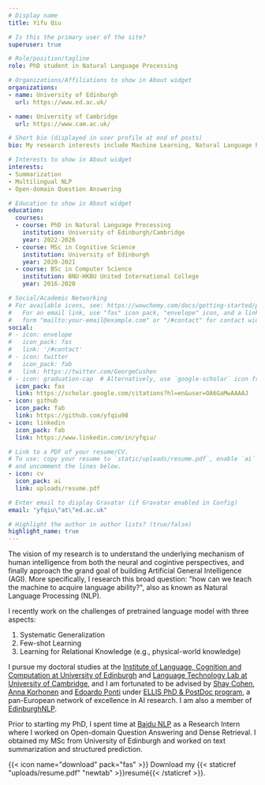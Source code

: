 ```yaml
---
# Display name
title: Yifu Qiu

# Is this the primary user of the site?
superuser: true

# Role/position/tagline
role: PhD student in Natural Language Processing

# Organizations/Affiliations to show in About widget
organizations:
- name: University of Edinburgh
  url: https://www.ed.ac.uk/

- name: University of Cambridge
  url: https://www.cam.ac.uk/

# Short bio (displayed in user profile at end of posts)
bio: My research interests include Machine Learning, Natural Language Processing, Cognitive Science.

# Interests to show in About widget
interests:
- Summarization
- Multilingual NLP
- Open-domain Question Answering

# Education to show in About widget
education:
  courses:
  - course: PhD in Natural Language Processing
    institution: University of Edinburgh/Cambridge
    year: 2022-2026
  - course: MSc in Cognitive Science
    institution: University of Edinburgh
    year: 2020-2021
  - course: BSc in Computer Science
    institution: BNU-HKBU United International College
    year: 2016-2020

# Social/Academic Networking
# For available icons, see: https://wowchemy.com/docs/getting-started/page-builder/#icons
#   For an email link, use "fas" icon pack, "envelope" icon, and a link in the
#   form "mailto:your-email@example.com" or "/#contact" for contact widget.
social:
# - icon: envelope
#   icon_pack: fas
#   link: '/#contact'
# - icon: twitter
#   icon_pack: fab
#   link: https://twitter.com/GeorgeCushen
# - icon: graduation-cap  # Alternatively, use `google-scholar` icon from `ai` icon pack
  icon_pack: fas
  link: https://scholar.google.com/citations?hl=en&user=OA6GaMwAAAAJ
- icon: github
  icon_pack: fab
  link: https://github.com/yfqiu98
- icon: linkedin
  icon_pack: fab
  link: https://www.linkedin.com/in/yfqiu/

# Link to a PDF of your resume/CV.
# To use: copy your resume to `static/uploads/resume.pdf`, enable `ai` icons in `params.toml`, 
# and uncomment the lines below.
- icon: cv
  icon_pack: ai
  link: uploads/resume.pdf

# Enter email to display Gravatar (if Gravatar enabled in Config)
email: "yfqiu\"at\"ed.ac.uk"

# Highlight the author in author lists? (true/false)
highlight_name: true
---
```

The vision of my research is to understand the underlying mechanism of human intelligence from both the neural and cogintive perspectives, and finally approach the grand goal of building Artificial General Intelligence (AGI). More specifically, I research this broad question: "how can we teach the machine to acquire language ability?", also as known as Natural Language Processing (NLP).

I recently work on the challenges of pretrained language model with three aspects:

1. Systematic Generalization
2. Few-shot Learning
3. Learning for Relational Knowledge (e.g., physical-world knowledge)

I pursue my doctoral studies at the [Institute of Language, Cognition and Computation at University of Edinburgh](https://web.inf.ed.ac.uk/ilcc) and [Language Technology Lab at University of Cambridge](https://ltl.mmll.cam.ac.uk/), and I am fortunated to be advised by [Shay Cohen](https://homepages.inf.ed.ac.uk/scohen/), [Anna Korhonen](https://sites.google.com/site/annakorhonen/) and [Edoardo Ponti](https://ducdauge.github.io/) under [ELLIS PhD & PostDoc program](https://ellis.eu/), a pan-European network of excellence in AI research. I am also a member of [EdinburghNLP](https://edinburghnlp.inf.ed.ac.uk/).

Prior to starting my PhD, I spent time at [Baidu NLP](https://nlp.baidu.com/) as a Research Intern where I worked on Open-domain Question Answering and Dense Retrieval. I obtained my MSc from University of Edinburgh and worked on text summarization and structured prediction.

{{< icon name="download" pack="fas" >}} Download my {{< staticref "uploads/resume.pdf" "newtab" >}}resumé{{< /staticref >}}.
